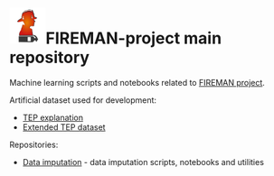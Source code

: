 # <img src="./images/logo-fireman.png" style="height:64px;" />FIREMAN-project main repository

Machine learning scripts and notebooks related to [FIREMAN project](https://fireman-project.eu/).

Artificial dataset used for development:
* [TEP explanation](https://medium.com/@mrunal68/tennessee-eastman-process-simulation-data-for-anomaly-detection-evaluation-d719dc133a7f)
* [Extended TEP dataset](https://dataverse.harvard.edu/dataset.xhtml?persistentId=doi:10.7910/DVN/6C3JR1)

Repositories:
* [Data imputation](https://github.com/5uperpalo/FIREMAN-project_imputation) - data imputation scripts, notebooks and utilities
